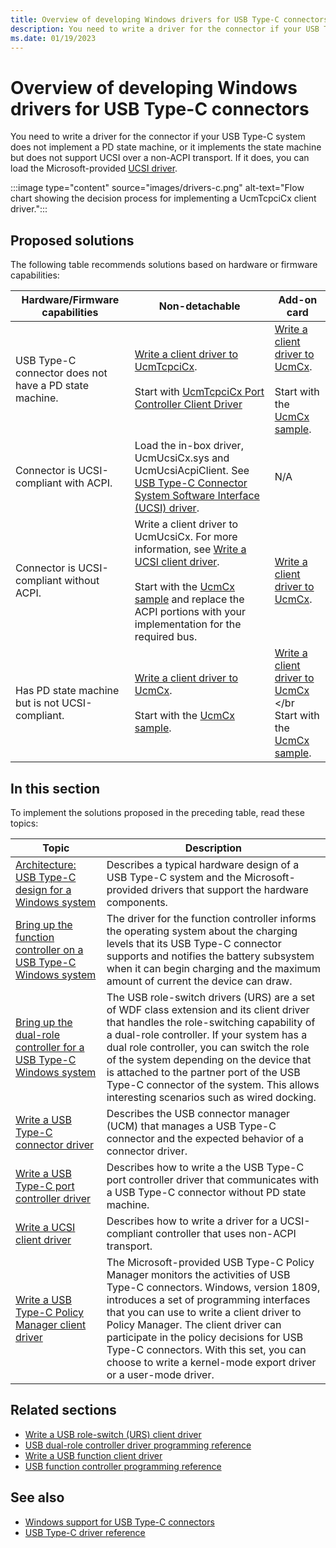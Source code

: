 ```yaml
---
title: Overview of developing Windows drivers for USB Type-C connectors
description: You need to write a driver for the connector if your USB Type-C system does not include an embedded controller, otherwise you can load the Microsoft-provided UCSI driver.
ms.date: 01/19/2023
---
```


# Overview of developing Windows drivers for USB Type-C connectors

You need to write a driver for the connector if your USB Type-C system does not implement a PD state machine, or it implements the state machine but does not support UCSI over a non-ACPI transport. If it does, you can load the Microsoft-provided [UCSI driver](./ucsi.md).

:::image type="content" source="images/drivers-c.png" alt-text="Flow chart showing the decision process for implementing a UcmTcpciCx client driver.":::

## Proposed solutions

The following table recommends solutions based on hardware or firmware capabilities:

| Hardware/Firmware capabilities | Non-detachable | Add-on card |
|---|---|---|
| USB Type-C connector does not have a PD state machine. | [Write a client driver to UcmTcpciCx](./write-a-usb-type-c-port-controller-driver.md). </br></br>Start with [UcmTcpciCx Port Controller Client Driver](https://github.com/Microsoft/Windows-driver-samples/tree/main/usb/UcmTcpciCxClientSample) | [Write a client driver to UcmCx](./bring-up-a-usb-type-c-connector-on-a-windows-system.md). </br></br>Start with the [UcmCx sample](https://github.com/Microsoft/Windows-driver-samples/tree/main/usb/UcmCxUcsi). |
| Connector is UCSI-compliant with ACPI. | Load the in-box driver, UcmUcsiCx.sys and UcmUcsiAcpiClient. See [USB Type-C Connector System Software Interface (UCSI) driver](./ucsi.md). | N/A |
| Connector is UCSI-compliant without ACPI. | Write a client driver to UcmUcsiCx. For more information, see [Write a UCSI client driver](./write-a-ucsi-driver.md). </br></br>Start with the [UcmCx sample](https://github.com/Microsoft/Windows-driver-samples/tree/main/usb/UcmCxUcsi) and replace the ACPI portions with your implementation for the required bus. | [Write a client driver to UcmCx](./bring-up-a-usb-type-c-connector-on-a-windows-system.md). |
| Has PD state machine but is not UCSI-compliant. | [Write a client driver to UcmCx](./bring-up-a-usb-type-c-connector-on-a-windows-system.md). </br></br>Start with the [UcmCx sample](https://github.com/Microsoft/Windows-driver-samples/tree/main/usb/UcmCxUcsi). | [Write a client driver to UcmCx](./bring-up-a-usb-type-c-connector-on-a-windows-system.md) </br</br>Start with the [UcmCx sample](https://github.com/Microsoft/Windows-driver-samples/tree/main/usb/UcmCxUcsi). |

## In this section

To implement the solutions proposed in the preceding table, read these topics:

| Topic | Description |
|---|---|
| [Architecture: USB Type-C design for a Windows system](./architecture--usb-type-c-in-a-windows-system.md) | Describes a typical hardware design of a USB Type-C system and the Microsoft-provided drivers that support the hardware components. |
| [Bring up the function controller on a USB Type-C Windows system](./function-controller-bringup-for-a-usb-type-c-system.md) | The driver for the function controller informs the operating system about the charging levels that its USB Type-C connector supports and notifies the battery subsystem when it can begin charging and the maximum amount of current the device can draw. |
| [Bring up the dual-role controller for a USB Type-C Windows system](./dual-role-controller-bringup-for-a-usb-type-c-system.md) | The USB role-switch drivers (URS) are a set of WDF class extension and its client driver that handles the role-switching capability of a dual-role controller. If your system has a dual role controller, you can switch the role of the system depending on the device that is attached to the partner port of the USB Type-C connector of the system. This allows interesting scenarios such as wired docking. |
| [Write a USB Type-C connector driver](./bring-up-a-usb-type-c-connector-on-a-windows-system.md) | Describes the USB connector manager (UCM) that manages a USB Type-C connector and the expected behavior of a connector driver. |
| [Write a USB Type-C port controller driver](./write-a-usb-type-c-port-controller-driver.md) | Describes how to write a the USB Type-C port controller driver that communicates with a USB Type-C connector without PD state machine. |
| [Write a UCSI client driver](./write-a-ucsi-driver.md) | Describes how to write a driver for a UCSI-compliant controller that uses non-ACPI transport. |
| [Write a USB Type-C Policy Manager client driver](./policy-manager-client.md) | The Microsoft-provided USB Type-C Policy Manager monitors the activities of USB Type-C connectors. Windows, version 1809, introduces a set of programming interfaces that you can use to write a client driver to Policy Manager. The client driver can participate in the policy decisions for USB Type-C connectors. With this set, you can choose to write a kernel-mode export driver or a user-mode driver. |

## Related sections

- [Write a USB role-switch (URS) client driver ](./usb-dual-role-driver-stack-architecture.md)
- [USB dual-role controller driver programming reference](/previous-versions/windows/hardware/drivers/mt628026(v=vs.85))
- [Write a USB function client driver](./developing-windows-drivers-for-usb-function-controllers.md)
- [USB function controller programming reference](/windows-hardware/drivers/ddi/usbfnbase)

## See also

- [Windows support for USB Type-C connectors](./oem-tasks-for-bringing-up-a-usb-typec.md)
- [USB Type-C driver reference](/windows-hardware/drivers/ddi/_usbref/#type-c-driver-reference)
